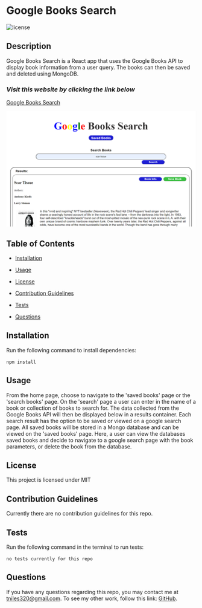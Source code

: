 # Google Books Search

![license](https://img.shields.io/badge/License-MIT-orange)

## Description

Google Books Search is a React app that uses the Google Books API to display book information from a user query. The books can then be saved and deleted using MongoDB.

### _Visit this website by clicking the link below_
[Google Books Search](https://google-books-search-117.herokuapp.com/)

![search page screenshot](public/assets/img/google-books-search-ss.png)

## Table of Contents 

* [Installation](#installation)

* [Usage](#usage)

* [License](#license)

* [Contribution Guidelines](#contribution-guidelines)

* [Tests](#tests)

* [Questions](#questions)

## Installation

Run the following command to install dependencies:

```
npm install
```

## Usage

From the home page, choose to navigate to the 'saved books' page or the 'search books' page. On the 'search' page a user can enter in the name of a book or collection of books to search for. The data collected from the Google Books API will then be displayed below in a results container. Each search result has the option to be saved or viewed on a google search page. All saved books will be stored in a Mongo database and can be viewed on the 'saved books' page. Here, a user can view the databases saved books and decide to navigate to a google search page with the book parameters, or delete the book from the database.

## License

This project is licensed under MIT

## Contribution Guidelines

Currently there are no contribution guidelines for this repo.

## Tests

Run the following command in the terminal to run tests:

```
no tests currently for this repo
```

## Questions

If you have any questions regarding this repo, you may contact me at tniles320@gmail.com. To see my other work, follow this link: [GitHub](https://github.com/tniles320/).